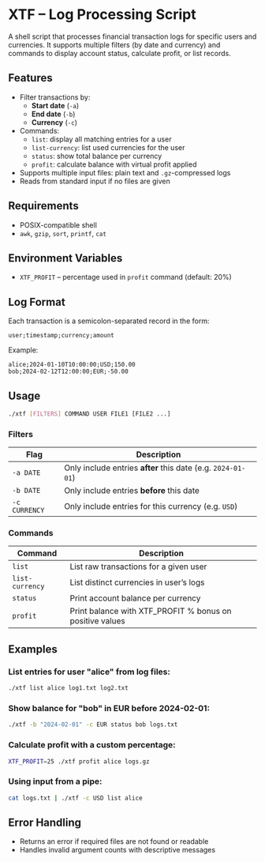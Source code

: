 # XTF – Log Processing Script

A shell script that processes financial transaction logs for specific users and currencies. It supports multiple filters (by date and currency) and commands to display account status, calculate profit, or list records.

## Features

- Filter transactions by:
  - **Start date** (`-a`)
  - **End date** (`-b`)
  - **Currency** (`-c`)
- Commands:
  - `list`: display all matching entries for a user
  - `list-currency`: list used currencies for the user
  - `status`: show total balance per currency
  - `profit`: calculate balance with virtual profit applied
- Supports multiple input files: plain text and `.gz`-compressed logs
- Reads from standard input if no files are given

## Requirements

- POSIX-compatible shell
- `awk`, `gzip`, `sort`, `printf`, `cat`

## Environment Variables

- `XTF_PROFIT` – percentage used in `profit` command (default: 20%)

## Log Format

Each transaction is a semicolon-separated record in the form:

```text
user;timestamp;currency;amount
```

Example:
```text
alice;2024-01-10T10:00:00;USD;150.00
bob;2024-02-12T12:00:00;EUR;-50.00
```

## Usage

```bash
./xtf [FILTERS] COMMAND USER FILE1 [FILE2 ...]
```

### Filters

| Flag         | Description                      |
|--------------|----------------------------------|
| `-a DATE`    | Only include entries **after** this date (e.g. `2024-01-01`) |
| `-b DATE`    | Only include entries **before** this date |
| `-c CURRENCY`| Only include entries for this currency (e.g. `USD`) |

### Commands

| Command         | Description                                |
|------------------|--------------------------------------------|
| `list`           | List raw transactions for a given user     |
| `list-currency`  | List distinct currencies in user’s logs    |
| `status`         | Print account balance per currency         |
| `profit`         | Print balance with XTF_PROFIT % bonus on positive values |

## Examples

### List entries for user "alice" from log files:

```bash
./xtf list alice log1.txt log2.txt
```

### Show balance for "bob" in EUR before 2024-02-01:

```bash
./xtf -b "2024-02-01" -c EUR status bob logs.txt
```

### Calculate profit with a custom percentage:

```bash
XTF_PROFIT=25 ./xtf profit alice logs.gz
```

### Using input from a pipe:

```bash
cat logs.txt | ./xtf -c USD list alice
```

## Error Handling

- Returns an error if required files are not found or readable
- Handles invalid argument counts with descriptive messages


